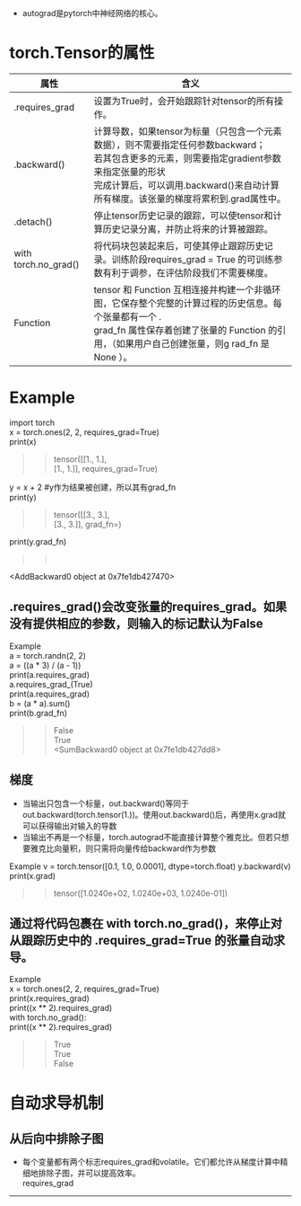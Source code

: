 * autograd是pytorch中神经网络的核心。

torch.Tensor的属性
====
属性|含义
----|----
.requires_grad|设置为True时，会开始跟踪针对tensor的所有操作。
.backward()|计算导数，如果tensor为标量（只包含一个元素数据），则不需要指定任何参数backward；<br>若其包含更多的元素，则需要指定gradient参数来指定张量的形状<br>完成计算后，可以调用.backward()来自动计算所有梯度。该张量的梯度将累积到.grad属性中。
.detach()|停止tensor历史记录的跟踪，可以使tensor和计算历史记录分离，并防止将来的计算被跟踪。
with torch.no_grad()|将代码块包装起来后，可使其停止跟踪历史记录。训练阶段requires_grad = True 的可训练参数有利于调参，在评估阶段我们不需要梯度。
Function|tensor 和 Function 互相连接并构建一个非循环图，它保存整个完整的计算过程的历史信息。每个张量都有一个 .<br>grad_fn 属性保存着创建了张量的 Function 的引用，（如果用户自己创建张量，则g rad_fn 是 None ）。

Example
=====
import torch<br>
x = torch.ones(2, 2, requires_grad=True)<br>
print(x)<br>
>>tensor([[1., 1.],<br>
        [1., 1.]], requires_grad=True)

y = x + 2   #y作为结果被创建，所以其有grad_fn<br>
print(y)<br>
>>tensor([[3., 3.],<br>
        [3., 3.]], grad_fn=<AddBackward0>)<br>

print(y.grad_fn)<br>
>><br>
<AddBackward0 object at 0x7fe1db427470><br>

.requires_grad()会改变张量的requires_grad。如果没有提供相应的参数，则输入的标记默认为False
----
Example<br>
a = torch.randn(2, 2)<br>
a = ((a * 3) / (a - 1))<br>
print(a.requires_grad)<br>
a.requires_grad_(True)<br>
print(a.requires_grad)<br>
b = (a * a).sum()<br>
print(b.grad_fn)<br>
>>False<br>
  True<br>
  <SumBackward0 object at 0x7fe1db427dd8><br>

梯度
-----
* 当输出只包含一个标量，out.backward()等同于out.backward(torch.tensor(1.))。使用out.backward()后，再使用x.grad就可以获得输出对输入的导数
* 当输出不再是一个标量，torch.autograd不能直接计算整个雅克比。但若只想要雅克比向量积，则只需将向量传给backward作为参数

Example
v = torch.tensor([0.1, 1.0, 0.0001], dtype=torch.float)
y.backward(v)
print(x.grad)
>>tensor([1.0240e+02, 1.0240e+03, 1.0240e-01])

通过将代码包裹在 with torch.no_grad()，来停止对从跟踪历史中的 .requires_grad=True 的张量自动求导。
-----
Example<br>
x = torch.ones(2, 2, requires_grad=True)<br>
print(x.requires_grad)<br>
print((x ** 2).requires_grad)<br>
with torch.no_grad():<br>
     print((x ** 2).requires_grad)<br>
>>True<br>
True<br>
False<br>

自动求导机制
=======
从后向中排除子图
-----
* 每个变量都有两个标志requires_grad和volatile。它们都允许从梯度计算中精细地排除子图，并可以提高效率。<br>
requires_grad
-----

